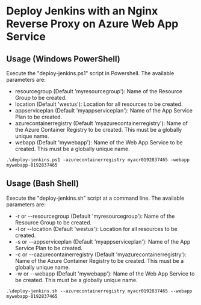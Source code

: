 # Deploy Jenkins with an Nginx Reverse Proxy on Azure Web App Service

## Usage (Windows PowerShell)

Execute the "deploy-jenkins.ps1" script in Powershell. The available parameters are:

* resourcegroup (Default 'myresourcegroup'): Name of the Resource Group to be created.
* location (Default 'westus'): Location for all resources to be created.
* appserviceplan (Default 'myappserviceplan'): Name of the App Service Plan to be created.
* azurecontainerregistry (Default 'myazurecontainerregistry'): Name of the Azure Container Registry
  to be created. This must be a globally unique name.
* webapp (Default 'mywebapp'): Name of the Web App Service to be created. This must be a globally
  unique name.

```
.\deploy-jenkins.ps1 -azurecontainerregistry myacr0192837465 -webapp mywebapp-0192837465
```

## Usage (Bash Shell)

Execute the "deploy-jenkins.sh" script at a command line. The available parameters are:

* -r or --resourcegroup (Default 'myresourcegroup'): Name of the Resource Group to be created.
* -l or --location (Default 'westus'): Location for all resources to be created.
* -s or --appserviceplan (Default 'myappserviceplan'): Name of the App Service Plan to be created.
* -c or --cazurecontainerregistry (Default 'myazurecontainerregistry'): Name of the Azure Container Registry
  to be created. This must be a globally unique name.
* -w or --webapp (Default 'mywebapp'): Name of the Web App Service to be created. This must be a globally
  unique name.

```
.\deploy-jenkins.sh --azurecontainerregistry myacr0192837465 --webapp mywebapp-0192837465
```
